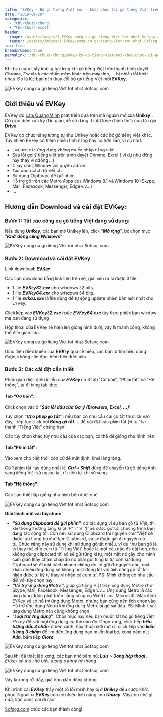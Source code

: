 ```yaml
---
title: "EVKey - Bộ gõ Tiếng Việt mới - khắc phục lỗi gõ tiếng Việt trên Trình duyệt, Excel"
date: "2018-09-28"
categories: 
  - "thu-thuat-chung"
  - "thu-thuat-excel"
header:
  image: /assets/images/1.EVKey-cong-cu-go-tieng-Viet-tot-nhat-Sofsog.com_.jpg
  teaser: /assets/images/1.EVKey-cong-cu-go-tieng-Viet-tot-nhat-Sofsog.com_.jpg
toc: true
breadcrumbs: true
permalink: /thu-thuat-chung/evkey-bo-go-tieng-viet-moi-khac-phuc-loi-go-tieng-viet-tren-trinh-duyet-excel
---
```


Khi bạn cảm thấy không hài lòng khi gõ tiếng Việt trên thanh trình duyệt Chrome, Excel và các phần mềm khác trên máy tính, ....bị nhiều lỗi khác nhau. Đó là lúc bạn nên thay đổi bộ gõ tiếng Việt mới **EVKey.**

![EVKey cong cu go tieng Viet tot nhat Sofsog.com](/assets/images/1.EVKey-cong-cu-go-tieng-Viet-tot-nhat-Sofsog.com_.jpg)

## Giới thiệu về **EVKey**

EVKey do [Lâm Quang Minh](mailto:lamquangminh10@gmail.com) phát triển dựa trên mã nguồn mở của **Unikey** . Có giao diện cực kỳ đơn giản, dễ sử dụng. Link Drive chính thức của tác giả: [**Drive**](https://drive.google.com/drive/folders/12DbnnsOs89D79loTZ_rTuU696qZZPB1_)

EVKey có chức năng tương tự như Unikey hoặc các bộ gõ tiếng việt khác. Tuy nhiên EVkey có thêm nhiều tính năng hay ho hơn hẳn, ví dụ như:

- Loại trừ các ứng dụng không muốn nhập tiếng việt,
- Sửa lỗi gợi ý tiếng việt trên trình duyệt Chrome, Excel ( ví dụ như đông này thay vì ddông ...)
- Chạy cùng Window với quyền admin.
- Tạo danh sách từ viết tắt
- Sử dụng Clipboard để gửi phím
- Hỗ trợ gõ trên các Metro Apps của Windows 8.1 và Windows 10 (Skype, Mail, Facebook, Messenger, Edge v.v...)
- ...

## **Hướng dẫn Download và cài đặt EVKey:**

### **Bước 1: Tắt các công cụ gõ tiếng Việt đang sử dụng:**

Nếu dùng _**Unikey**_, các bạn mở Unikey lên, click "_**Mở rộng**_", bỏ chọn mục "_**Khởi động cùng Windows**_"

![EVKey cong cu go tieng Viet tot nhat Sofsog.com](/assets/images/2.EVKey-cong-cu-go-tieng-Viet-tot-nhat-Sofsog.com_.jpg)

### **Bước 2: Download và cài đặt EVKey**

Link download: [**EVKey**](https://drive.google.com/open?id=1ALL945czGPy5p3BlOp1YiyczPYzkvog1)

Các bạn download bằng link bên trên về, giải nén ra ta được 3 file:

- 1 file _**EVKey32.exe**_ cho windows 32 bits.
- 1 file _**EVKey64.exe**_ cho windows 64 bits.
- 1 file _**evkau.exe**_ là file dùng để tự động update phiên bản mới nhất cho EVKey.

Click kép vào _**EVKey32.exe**_ hoặc _**EVKey64.exe**_ tùy theo phiên bản window mà bạn đang sử dụng

Hộp thoại của EVKey sẽ hiện lên giống hình dưới, vậy là thành công, không thể đơn giản hơn.

![EVKey cong cu go tieng Viet tot nhat Sofsog.com](/assets/images/3.EVKey-cong-cu-go-tieng-Viet-tot-nhat-Sofsog.com_.jpg)

Giao diện điều khiển của _**EVKey**_ quá dễ hiểu, các bạn tự tìm hiểu cũng được, không cần đọc thêm bên dưới nữa.

### **Bước 3: Các cài đặt cần thiết**

Phần giao diện điều khiển của _**EVKey**_ có 3 tab "Cơ bản", "Phím tắt" và "Hệ thống", ta đi từng tab nhé:

#### **Tab "Cơ bản":**

Click chọn vào ô "_**Sửa lỗi dấu của Gợi ý (Browsers, Excel, ...)**_"

Tùy chọn "_**Cho phép gõ tắt**_" : nếu bạn có nhu cầu cài gõ tắt thì click vào đây, Tiếp tục click nút _**Bảng gõ tắt ...**_ để cài đặt các phím tắt (ví tụ "tv: thành "Tiếng Việt" chẳng hạn)

Các tuỳ chọn khác tùy nhu cầu của các bạn, có thể để giống như hình trên.

#### **Tab "Phím tắt":**

Vào xem cho biết thôi, còn cứ để mặt định, khỏi lăng tăng.

Có 1 phím tắt hay dùng nhất là: _**Ctrl + Shift**_ dùng để chuyển từ gõ tiếng Anh sang tiếng Việt và ngược lại, rất tiện lợi khi sử sụng.

#### **Tab "Hệ thống":**

Các bạn thiết lập giống như hình bên dưới nhé.

![EVKey cong cu go tieng Viet tot nhat Sofsog.com](/assets/images/5.EVKey-cong-cu-go-tieng-Viet-tot-nhat-Sofsog.com_.jpg)

**Giải thích một vài tùy chọn:**

- _**"Sử dụng Clipboard để gửi phím":**_ có tác dụng ví dụ bạn gõ từ _Việt_, thì khi thông thường từng kí tự _‘V’ ‘i’ ‘ệ’ ‘t’_ sẽ được gửi tới chương trình bạn đang tác động tới. Còn nếu sử dụng Clipboard thì nguyên chữ ‘Việt’ sẽ được lưu trong bộ nhớ tạm Clipboard, và sẽ được gửi đi nguyên cả từ. Chức năng này sử dụng khi sử dụng gõ tắt nhiều, ví dụ như bạn gõ là tv thay thế cho cụm từ "Tiếng Việt" hoặc là một câu nào đó dài hơn, nếu không dùng clipboard thì nó sẽ gửi từng kí tự, một mặt nó gây cho mình cảm giác thấy chậm chạp do nó phải gửi từng kí tự, còn sử dụng Clipboard sẽ đi một cách nhanh chóng do nó gửi đi nguyên câu, mặt khác nhiều ứng dụng sẽ không hoạt động tốt với tính năng gõ tắt khi nhận được từ ký tự thay vì nhận cả cụm từ. PS: Mình không có nhu cầu đối với tùy chọn này
- _**"Hỗ trợ ứng dụng Metro"**_: giúp gõ tiếng Việt trên ứng dụng Metro như Skype, Mail, Facebook, Messenger, Edge v.v... Ứng dụng Metro là các ứng dụng được phát triển bằng công cụ WinRT của Microsoft. Mặc định EVKey sẽ có hỗ trợ ứng dụng Metro, nhưng bạn cũng nên tích chọn vào Hỗ trợ ứng dụng Metro khi ứng dụng Metro bị gõ sai dấu. PS: Mình ít sài ứng dụng Metro nên cũng không chọn
- "_**Loại trừ ứng dụng"**_: Chọn mục này nếu bạn muốn tắt bộ gõ tiếng Việt EVkey đối với một ứng dụng cụ thể nào đó. Chọn xong, click tiếp **_biểu tượng dấu 3 chấm_** ở bên cạnh, hộp thoại mới mở ra, click tiếp vào _**biểu tượng 3 chấm**_ để tìm đến ứng dụng bạn muốn loại bỏ, xong bấm nút **Add**, bấm tiếp _**Close**_

![EVKey cong cu go tieng Viet tot nhat Sofsog.com](/assets/images/6.EVKey-cong-cu-go-tieng-Viet-tot-nhat-Sofsog.com_.jpg)

Sau khi đã thiết lập xong, các bạn nhớ bấm nút _**Lưu**_ > _**Đóng hộp thoại .** EVkey sẽ thu nhỏ biểu tượng ở khay hệ thống_

![EVKey cong cu go tieng Viet tot nhat Sofsog.com](/assets/images/4.EVKey-cong-cu-go-tieng-Viet-tot-nhat-Sofsog.com_.jpg)

Vậy là xong rồi đấy, quá đơn giản đúng không.

Khi mình cài _**EVKey**_ thấy một số lỗi mình hay bị ở _**Unikey**_ đều được khắc phục. Ngoài ra _**EVKey**_ còn có nhiều tính năng hơn _**Unikey**_. Vậy còn chờ gì nữa, bạn cũng cài đi nào!

[Sofsog.com](https://sofsog.com/) chúc các bạn thành công!
